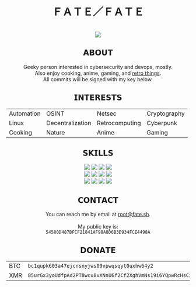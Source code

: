 <div align="center">
  <h1>ＦＡＴＥ／ＦＡＴＥ</h1>
  <br>
  <img src="https://i.imgur.com/1rwEu2F.gif">
  <h2>𝗔𝗕𝗢𝗨𝗧</h2>
  Geeky person interested in cybersecurity and devops, mostly.
  <br>
  Also enjoy cooking, anime, gaming, and <a href="https://www.youtube.com/watch?v=RnvhuvYufuE">retro things</a>.
  <br>
  All commits will be signed with my key below.
  <br>
  <h2>𝗜𝗡𝗧𝗘𝗥𝗘𝗦𝗧𝗦</h2>
  <table>
    <tr>
      <td>Automation</td>
      <td>OSINT</td>
      <td>Netsec</td>
      <td>Cryptography</td>
    </tr>
    <tr>
      <td>Linux</td>
      <td>Decentralization</td>
      <td>Retrocomputing</td>
      <td>Cyberpunk</td>
    </tr>
    <tr>
      <td>Cooking</td>
      <td>Nature</td>
      <td>Anime</td>
      <td>Gaming</td>
    </tr>
  </table>
  <h2>𝗦𝗞𝗜𝗟𝗟𝗦</h2>
  <img src="https://img.shields.io/badge/-HTML5-E34F26?logo=HTML5&logoColor=white&style=for-the-badge">
  <img src="https://img.shields.io/badge/-CSS3-1572B6?logo=CSS3&logoColor=white&style=for-the-badge">
  <img src="https://img.shields.io/badge/-Javacript-F7DF1E?logo=Javascript&logoColor=white&style=for-the-badge">
  <img src="https://img.shields.io/badge/-Python-3776AB?logo=Python&logoColor=white&style=for-the-badge">
  <br>
  <img src="https://img.shields.io/badge/-Flask-003545?logo=Flask&logoColor=white&style=for-the-badge">
  <img src="https://img.shields.io/badge/-NGINX-009639?logo=NGINX&logoColor=white&style=for-the-badge">
  <img src="https://img.shields.io/badge/-MariaDB-003545?logo=MariaDB&logoColor=white&style=for-the-badge">
  <img src="https://img.shields.io/badge/-MongoDB-47A248?logo=MongoDB&logoColor=white&style=for-the-badge">
  <br>
  <img src="https://img.shields.io/badge/-Git-F05032?logo=Git&logoColor=white&style=for-the-badge">
  <img src="https://img.shields.io/badge/-GNU Bash-4EAA25?logo=GNU Bash&logoColor=white&style=for-the-badge">
  <img src="https://img.shields.io/badge/-Docker-2496ED?logo=Docker&logoColor=white&style=for-the-badge">
  <img src="https://img.shields.io/badge/-Ansible-EE0000?logo=Ansible&logoColor=white&style=for-the-badge">
  <h2>𝗖𝗢𝗡𝗧𝗔𝗖𝗧</h2>
  You can reach me by email at <a href="mailto:root@fate.sh">root@fate.sh</a>.
  <br>
  <br>
  My public key is:
  <br>
  <code>54580D487BFCF21841AF98A8D6B3D934FCE4498A</code>
  <h2>𝗗𝗢𝗡𝗔𝗧𝗘</h2>
  <table>
    <tr>
      <td>BTC</td>
      <td><code>bc1qupk603a47ejcnsnyjws09vpwqsqyt0uxhw64y2</code></td>
    </tr>
    <tr>
      <td>XMR</td>
      <td><code>85urGx3yoUdfpAd2PT8wcu8vXNnU6f2Cf2XghVmNs19i6YQpwRcHsCz7v14T17mf4mZyUxs8B9QaGDwznSd2wuzcJgMtNHy</code></td>
    </tr>
  </table>
</div>
